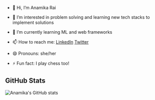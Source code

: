 - 👋 Hi, I’m Anamika Rai
- 👀 I’m interested in problem solving and learning new tech stacks to implement solutions
- 🌱 I’m currently learning ML and web frameworks
- 📫 How to reach me:  [LinkedIn](https://www.linkedin.com/in/anamikaraiin)
                       [Twitter](https://twitter.com/Anamikaaraii)

- 😄 Pronouns: she/her
- ⚡ Fun fact: I play chess too!


## GitHub Stats
![Anamika's GitHub stats](https://github-readme-stats.vercel.app/api?username=AnamikaDEVOP&show_icons=true&theme=radical)



<!---
AnamikaDEVOP/AnamikaDEVOP is a ✨ special ✨ repository because its `README.md` (this file) appears on your GitHub profile.
You can click the Preview link to take a look at your changes.
--->
